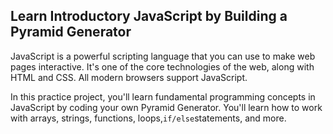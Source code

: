 <h2>Learn Introductory JavaScript by Building a Pyramid Generator</h2>

<p>JavaScript is a powerful scripting language that you can use to make web pages interactive. It's one of the core technologies of the web, along with HTML and CSS. All modern browsers support JavaScript.</p>

<p>In this practice project, you'll learn fundamental programming concepts in JavaScript by coding your own Pyramid Generator. You'll learn how to work with arrays, strings, functions, loops,<code>if/else</code>statements, and more.</p>